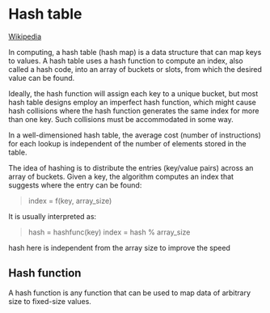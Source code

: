 # Hash table
[Wikipedia](https://en.wikipedia.org/wiki/Hash_table)

In computing, a hash table (hash map) is a data structure that can map keys to values. A hash table uses a hash function to compute an index, also called a hash code, into an array of buckets or slots, from which the desired value can be found.

Ideally, the hash function will assign each key to a unique bucket, but most hash table designs employ an imperfect hash function, which might cause hash collisions where the hash function generates the same index for more than one key. Such collisions must be accommodated in some way.

In a well-dimensioned hash table, the average cost (number of instructions) for each lookup is independent of the number of elements stored in the table. 

The idea of hashing is to distribute the entries (key/value pairs) across an array of buckets. Given a key, the algorithm computes an index that suggests where the entry can be found:

> index = f(key, array_size)

It is usually interpreted as:
> hash = hashfunc(key)
> index = hash % array_size

hash here is independent from the array size to improve the speed

## Hash function
A hash function is any function that can be used to map data of arbitrary size to fixed-size values.